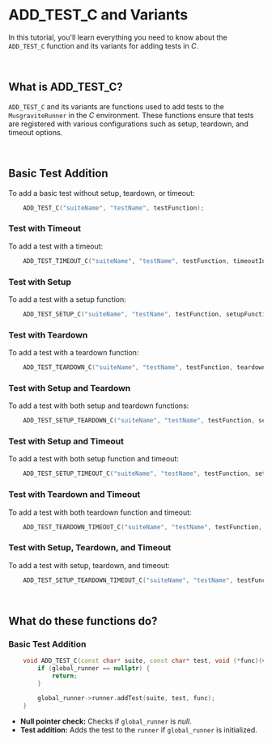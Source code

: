 # ADD_TEST_C and Variants
In this tutorial, you'll learn everything you need to know about the `ADD_TEST_C` function and its variants for adding tests in *C*.

<br>

## What is ADD_TEST_C?
`ADD_TEST_C` and its variants are functions used to add tests to the `MusgraviteRunner` in the *C* environment. These functions ensure that tests are registered with various configurations such as setup, teardown, and timeout options.

<br>

## Basic Test Addition
To add a basic test without setup, teardown, or timeout:

```C    
    ADD_TEST_C("suiteName", "testName", testFunction);
```

### Test with Timeout
To add a test with a timeout:

```C    
    ADD_TEST_TIMEOUT_C("suiteName", "testName", testFunction, timeoutInSeconds);
```

### Test with Setup
To add a test with a setup function:

```C    
    ADD_TEST_SETUP_C("suiteName", "testName", testFunction, setupFunction);
```

### Test with Teardown
To add a test with a teardown function:

```C    
    ADD_TEST_TEARDOWN_C("suiteName", "testName", testFunction, teardownFunction);
```

### Test with Setup and Teardown
To add a test with both setup and teardown functions:

```C    
    ADD_TEST_SETUP_TEARDOWN_C("suiteName", "testName", testFunction, setupFunction, teardownFunction);
```

### Test with Setup and Timeout
To add a test with both setup function and timeout:

```C
    ADD_TEST_SETUP_TIMEOUT_C("suiteName", "testName", testFunction, setupFunction, timeoutInSeconds);
```

### Test with Teardown and Timeout
To add a test with both teardown function and timeout:

```C
    ADD_TEST_TEARDOWN_TIMEOUT_C("suiteName", "testName", testFunction, teardownFunction, timeoutInSeconds);
```

### Test with Setup, Teardown, and Timeout
To add a test with setup, teardown, and timeout:

```C
    ADD_TEST_SETUP_TEARDOWN_TIMEOUT_C("suiteName", "testName", testFunction, setupFunction, teardownFunction, timeoutInSeconds);
```

<br>

## What do these functions do?
### Basic Test Addition
```Cpp
    void ADD_TEST_C(const char* suite, const char* test, void (*func)(void)) {
        if (global_runner == nullptr) {
            return;
        }

        global_runner->runner.addTest(suite, test, func);
    }
```

- **Null pointer check:** Checks if `global_runner` is *null*.
- **Test addition:** Adds the test to the `runner` if `global_runner` is initialized.